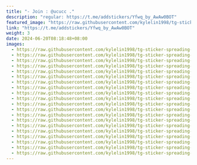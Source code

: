 ```yaml
---
title: "- Join : @ucucc ."
description: "regular: https://t.me/addstickers/Yfwq_by_AwAw0BOT"
featured_image: "https://raw.githubusercontent.com/kylelin1998/tg-sticker-spreading-worldwide-images/main/img/ca41b6a5-6ac7-4984-b581-72e3fc387d23.jpg"
link: "https://t.me/addstickers/Yfwq_by_AwAw0BOT"
weight: 3
date: 2024-06-20T08:18:48+08:00
images:
  - https://raw.githubusercontent.com/kylelin1998/tg-sticker-spreading-worldwide-images/main/img/ca41b6a5-6ac7-4984-b581-72e3fc387d23.jpg
  - https://raw.githubusercontent.com/kylelin1998/tg-sticker-spreading-worldwide-images/main/img/aecc1301-bd9c-4442-bb57-3f1cb68bf2a7.jpg
  - https://raw.githubusercontent.com/kylelin1998/tg-sticker-spreading-worldwide-images/main/img/9ba9379b-0fe1-4e62-ab40-b4c16855df45.jpg
  - https://raw.githubusercontent.com/kylelin1998/tg-sticker-spreading-worldwide-images/main/img/61e93fbe-dcd3-407f-9952-9275258b3d42.jpg
  - https://raw.githubusercontent.com/kylelin1998/tg-sticker-spreading-worldwide-images/main/img/d27baef0-75a9-4a04-8452-60f9af30f6fc.jpg
  - https://raw.githubusercontent.com/kylelin1998/tg-sticker-spreading-worldwide-images/main/img/18f221a0-894c-4145-ac5c-37f7ca9775e2.jpg
  - https://raw.githubusercontent.com/kylelin1998/tg-sticker-spreading-worldwide-images/main/img/a240a046-2f06-450e-a6a2-1a5fbb111683.jpg
  - https://raw.githubusercontent.com/kylelin1998/tg-sticker-spreading-worldwide-images/main/img/1773424a-21ca-42e0-a56d-2607834472f9.jpg
  - https://raw.githubusercontent.com/kylelin1998/tg-sticker-spreading-worldwide-images/main/img/e4baf47a-d06e-44ef-92d5-9bc07c50307d.jpg
  - https://raw.githubusercontent.com/kylelin1998/tg-sticker-spreading-worldwide-images/main/img/63d36ea8-4e20-4f24-82d8-7d25d5f37b20.jpg
  - https://raw.githubusercontent.com/kylelin1998/tg-sticker-spreading-worldwide-images/main/img/65dcddfe-3579-49d6-8f0c-005b8a09dd90.jpg
  - https://raw.githubusercontent.com/kylelin1998/tg-sticker-spreading-worldwide-images/main/img/8b4df693-bef1-4d0d-95ec-29738472650d.jpg
  - https://raw.githubusercontent.com/kylelin1998/tg-sticker-spreading-worldwide-images/main/img/9efe6d01-25d3-477f-8f9c-cb193d4adc96.jpg
  - https://raw.githubusercontent.com/kylelin1998/tg-sticker-spreading-worldwide-images/main/img/23bac72c-1c06-4d8b-9978-b92654ca0f81.jpg
  - https://raw.githubusercontent.com/kylelin1998/tg-sticker-spreading-worldwide-images/main/img/7bd247f3-7ddd-4431-892c-f50aad06fd02.jpg
  - https://raw.githubusercontent.com/kylelin1998/tg-sticker-spreading-worldwide-images/main/img/6f5ce5cb-7c4b-4ccb-98c2-7094f093b530.jpg
  - https://raw.githubusercontent.com/kylelin1998/tg-sticker-spreading-worldwide-images/main/img/49b16181-db38-4ed8-b340-cadfa11a2c6a.jpg
  - https://raw.githubusercontent.com/kylelin1998/tg-sticker-spreading-worldwide-images/main/img/2f8abed3-3385-46a0-93d2-36c97a15ca80.jpg
  - https://raw.githubusercontent.com/kylelin1998/tg-sticker-spreading-worldwide-images/main/img/42e61b7b-5009-4c8b-9582-d9b75b0fdb16.jpg
  - https://raw.githubusercontent.com/kylelin1998/tg-sticker-spreading-worldwide-images/main/img/88893c66-bcad-4c97-9983-c319f32d0f9d.jpg
---
```

